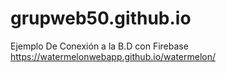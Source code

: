 # grupweb50.github.io
Ejemplo De Conexión a la B.D con Firebase
https://watermelonwebapp.github.io/watermelon/
